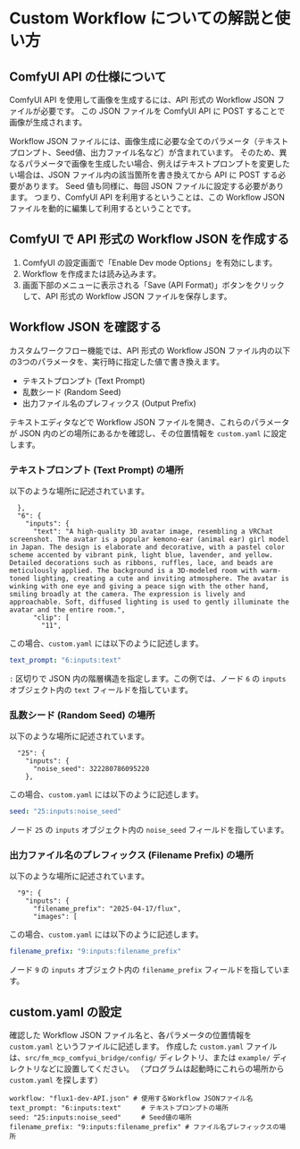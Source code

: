 # Custom Workflow についての解説と使い方

## ComfyUI API の仕様について

ComfyUI API を使用して画像を生成するには、API 形式の Workflow JSON ファイルが必要です。
この JSON ファイルを ComfyUI API に POST することで画像が生成されます。

Workflow JSON ファイルには、画像生成に必要な全てのパラメータ（テキストプロンプト、Seed値、出力ファイル名など）が含まれています。
そのため、異なるパラメータで画像を生成したい場合、例えばテキストプロンプトを変更したい場合は、JSON ファイル内の該当箇所を書き換えてから API に POST する必要があります。
Seed 値も同様に、毎回 JSON ファイルに設定する必要があります。
つまり、ComfyUI API を利用するということは、この Workflow JSON ファイルを動的に編集して利用するということです。

## ComfyUI で API 形式の Workflow JSON を作成する

1.  ComfyUI の設定画面で「Enable Dev mode Options」を有効にします。
2.  Workflow を作成または読み込みます。
3.  画面下部のメニューに表示される「Save (API Format)」ボタンをクリックして、API 形式の Workflow JSON ファイルを保存します。

## Workflow JSON を確認する

カスタムワークフロー機能では、API 形式の Workflow JSON ファイル内の以下の3つのパラメータを、実行時に指定した値で書き換えます。

*   テキストプロンプト (Text Prompt)
*   乱数シード (Random Seed)
*   出力ファイル名のプレフィックス (Output Prefix)

テキストエディタなどで Workflow JSON ファイルを開き、これらのパラメータが JSON 内のどの場所にあるかを確認し、その位置情報を `custom.yaml` に設定します。

### テキストプロンプト (Text Prompt) の場所

以下のような場所に記述されています。

```json:例: flux1-dev-API.json
  },
  "6": {
    "inputs": {
      "text": "A high-quality 3D avatar image, resembling a VRChat screenshot. The avatar is a popular kemono-ear (animal ear) girl model in Japan. The design is elaborate and decorative, with a pastel color scheme accented by vibrant pink, light blue, lavender, and yellow.  Detailed decorations such as ribbons, ruffles, lace, and beads are meticulously applied. The background is a 3D-modeled room with warm-toned lighting, creating a cute and inviting atmosphere. The avatar is winking with one eye and giving a peace sign with the other hand, smiling broadly at the camera. The expression is lively and approachable. Soft, diffused lighting is used to gently illuminate the avatar and the entire room.",
      "clip": [
        "11",
```

この場合、`custom.yaml` には以下のように記述します。

```yaml
text_prompt: "6:inputs:text"
```

`:` 区切りで JSON 内の階層構造を指定します。この例では、ノード `6` の `inputs` オブジェクト内の `text` フィールドを指しています。

### 乱数シード (Random Seed) の場所

以下のような場所に記述されています。

```json:例: flux1-dev-API.json
  "25": {
    "inputs": {
      "noise_seed": 322280786095220
    },
```

この場合、`custom.yaml` には以下のように記述します。

```yaml
seed: "25:inputs:noise_seed"
```

ノード `25` の `inputs` オブジェクト内の `noise_seed` フィールドを指しています。

### 出力ファイル名のプレフィックス (Filename Prefix) の場所

以下のような場所に記述されています。

```json:例: flux1-dev-API.json
  "9": {
    "inputs": {
      "filename_prefix": "2025-04-17/flux",
      "images": [
```

この場合、`custom.yaml` には以下のように記述します。

```yaml
filename_prefix: "9:inputs:filename_prefix"
```

ノード `9` の `inputs` オブジェクト内の `filename_prefix` フィールドを指しています。

## custom.yaml の設定

確認した Workflow JSON ファイル名と、各パラメータの位置情報を `custom.yaml` というファイルに記述します。
作成した `custom.yaml` ファイルは、`src/fm_mcp_comfyui_bridge/config/` ディレクトリ、または `example/` ディレクトリなどに設置してください。
（プログラムは起動時にこれらの場所から `custom.yaml` を探します）

```yaml:例: custom.yaml
workflow: "flux1-dev-API.json" # 使用するWorkflow JSONファイル名
text_prompt: "6:inputs:text"     # テキストプロンプトの場所
seed: "25:inputs:noise_seed"     # Seed値の場所
filename_prefix: "9:inputs:filename_prefix" # ファイル名プレフィックスの場所
